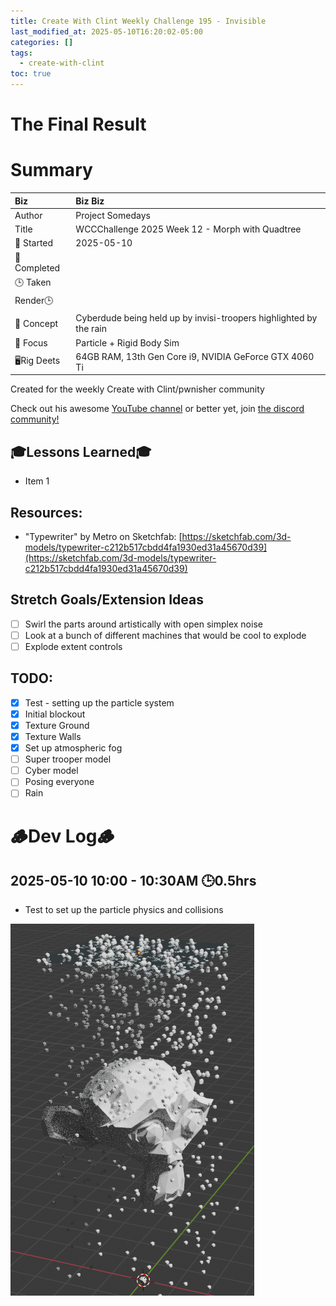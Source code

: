 ```yaml
---
title: Create With Clint Weekly Challenge 195 - Invisible
last_modified_at: 2025-05-10T16:20:02-05:00
categories: []
tags:
  - create-with-clint
toc: true
---
```


# The Final Result
<!-- [![Watch the video](https://img.youtube.com/vi/4eS8dGd9_TI/maxresdefault.jpg)](https://youtu.be/4eS8dGd9_TI) -->

# Summary

| Biz             | Biz Biz                               |
|:--------        | :---------                                |
| Author          | Project Somedays                      |
| Title           | WCCChallenge 2025 Week 12 - Morph with Quadtree |
| 📅 Started      | 2025-05-10       |
| 📅 Completed    |         |
| 🕒 Taken        |                                  |
| Render🕒        |          |
| 🤯 Concept      | Cyberdude being held up by invisi-troopers highlighted by the rain  |
| 🔎 Focus        | Particle + Rigid Body Sim       |
| 🖥️Rig Deets     | 64GB RAM, 13th Gen Core i9, NVIDIA GeForce GTX 4060 Ti |

Created for the weekly Create with Clint/pwnisher community

Check out his awesome [YouTube channel](https://www.youtube.com/c/pwnisher) or better yet, join [the discord community!](https://discord.com/channels/673719770410909696/688444060737994785/922141725944872980)

## 🎓Lessons Learned🎓
- Item 1

## Resources:
- "Typewriter" by Metro on Sketchfab: [https://sketchfab.com/3d-models/typewriter-c212b517cbdd4fa1930ed31a45670d39](https://sketchfab.com/3d-models/typewriter-c212b517cbdd4fa1930ed31a45670d39)

## Stretch Goals/Extension Ideas
- [ ] Swirl the parts around artistically with open simplex noise
- [ ] Look at a bunch of different machines that would be cool to explode
- [ ] Explode extent controls

## TODO:
- [x] Test - setting up the particle system
- [x] Initial blockout
- [x] Texture Ground
- [x] Texture Walls
- [x] Set up atmospheric fog
- [ ] Super trooper model
- [ ] Cyber model
- [ ] Posing everyone
- [ ] Rain

# 🪵Dev Log🪵

## 2025-05-10 10:00 - 10:30AM 🕒0.5hrs
   - Test to set up the particle physics and collisions
  
  ![Basic test](/assets/images/2025-05-10_CreateWithClint195_Test.png "If I've learned anything, it's start REALLY simple and build on solid ground")

